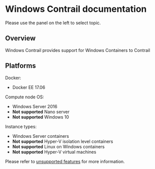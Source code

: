 # Windows Contrail documentation

Please use the panel on the left to select topic.

## Overview

Windows Contrail provides support for Windows Containers to Contrail

## Platforms

Docker:

* Docker EE 17.06

Compute node OS:

* Windows Server 2016
* **Not supported** Nano server
* **Not supported** Windows 10

Instance types:

* Windows Server containers
* **Not supported** Hyper-V isolation level containers
* **Not supported** Linux on Windows containers
* **Not supported** Hyper-V virtual machines

Please refer to [unsupported features](./Known_issues/Not_supported.md) for more information.
